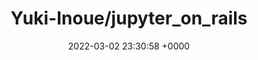 ---
title: "Yuki-Inoue/jupyter_on_rails"
link: "https://github.com/Yuki-Inoue/jupyter_on_rails"
date: "2022-03-02 23:30:58 +0000"
description: "Integrate Rails and Jupyter"
category: "github"
---